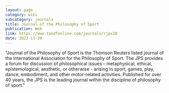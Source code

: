 ```yaml
---
layout: page
category: wiki
subcategory: journals
title: Journal of the Philosophy of Sport
publication: Web
link: https://www.tandfonline.com/journals/rjps20
date: 2022-11-20
---
```


"Journal of the Philosophy of Sport is the Thomson Reuters listed journal of the International Association for the Philosophy of Sport. The JPS provides a forum for discussion of philosophical issues - metaphysical, ethical, epistemological, aesthetic, or otherwise - arising in sport, games, play, dance, embodiment, and other motor-related activities. Published for over 40 years, the JPS is the leading journal within the discipline of philosophy of sport."
